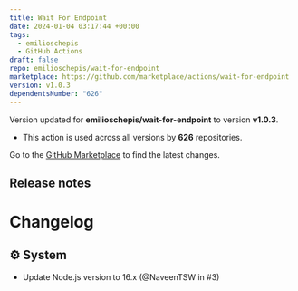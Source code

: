 ```yaml
---
title: Wait For Endpoint
date: 2024-01-04 03:17:44 +00:00
tags:
  - emilioschepis
  - GitHub Actions
draft: false
repo: emilioschepis/wait-for-endpoint
marketplace: https://github.com/marketplace/actions/wait-for-endpoint
version: v1.0.3
dependentsNumber: "626"
---
```



Version updated for **emilioschepis/wait-for-endpoint** to version **v1.0.3**.
- This action is used across all versions by **626** repositories.

Go to the [GitHub Marketplace](https://github.com/marketplace/actions/wait-for-endpoint) to find the latest changes.

## Release notes

# Changelog
## ⚙️ System
- Update Node.js version to 16.x (@NaveenTSW in #3)
